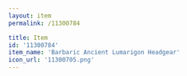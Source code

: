 ```yaml
---
layout: item
permalink: /11300784

title: Item
id: '11300784'
item_name: 'Barbaric Ancient Lumarigon Headgear'
icon_url: '11300705.png'
---
```

